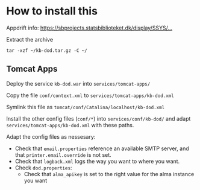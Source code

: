 # How to install this

Appdrift info: <https://sbprojects.statsbiblioteket.dk/display/SSYS/...>


Extract the archive
```
tar -xzf ~/kb-dod.tar.gz -C ~/
```


## Tomcat Apps

Deploy the service `kb-dod.war` into `services/tomcat-apps/`

Copy the file `conf/context.xml` to `services/tomcat-apps/kb-dod.xml`

Symlink this file as `tomcat/conf/Catalina/localhost/kb-dod.xml`

Install the other config files (`conf/*`) into `services/conf/kb-dod/` and
adapt `services/tomcat-apps/kb-dod.xml` with these paths.

Adapt the config files as nessesary:

 * Check that `email.properties` reference an available SMTP server, and that `printer.email.override` is not set.
 * Check that `logback.xml` logs the way you want to where you want.
 * Check `dod.properties`:
    * Check that `alma_apikey` is set to the right value for the alma instance you want

